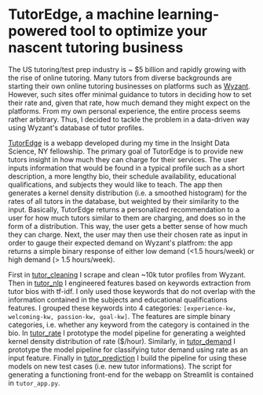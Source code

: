# TutorEdge, a machine learning-powered tool to optimize your nascent tutoring business

The US tutoring/test prep industry is ~ $5 billion and rapidly growing with the rise of online tutoring. Many tutors from diverse backgrounds are starting their own online tutoring businesses on platforms such as [Wyzant](https://www.wyzant.com/). However, such sites offer minimal guidance to tutors in deciding how to set their rate and, given that rate, how much demand they might expect on the platforms. From my own personal experience, the entire process seems rather arbitrary. Thus, I decided to tackle the problem in a data-driven way using Wyzant's database of tutor profiles. 

[TutorEdge](http://100.25.190.187:8501/) is a webapp developed during my time in the Insight Data Science, NY fellowship. The primary goal of TutorEdge is to provide new tutors insight in how much they can charge for their services. The user inputs information that would be found in a typical profile such as a short description, a more lengthy bio, their schedule availability, educational qualifications, and subjects they would like to teach. The app then generates a kernel density distribution (i.e. a smoothed histogram) for the rates of all tutors in the database, but weighted by their similarity to the input. Basically, TutorEdge returns a personalized recommendation to a user for how much tutors similar to them are charging, and does so in the form of a distribution. This way, the user gets a better sense of how much they can charge. Next, the user may then use their chosen rate as input in order to gauge their expected demand on Wyzant's platfrom: the app returns a simple binary response of either low demand (<1.5 hours/week) or high demand (> 1.5 hours/week).

First in [tutor_cleaning](https://nbviewer.jupyter.org/github/vijayoct27/tutor_prediction/blob/master/tutor_cleaning.ipynb) I scrape and clean ~10k tutor profiles from Wyzant.
Then in [tutor_nlp](https://nbviewer.jupyter.org/github/vijayoct27/tutor_prediction/blob/master/tutor_nlp.ipynb) I engineered features based on keywords extraction from tutor bios with tf-idf. I only used those keywords that do not overlap with the information contained in the subjects and educational qualifications features. I grouped these keywords into 4 categories: `[experience-kw, welcoming-kw, passion-kw, goal-kw]`. The features are simple binary categories, i.e. whether any keyword from the category is contained in the bio. 
In [tutor_rate](https://nbviewer.jupyter.org/github/vijayoct27/tutor_prediction/blob/master/tutor_rate.ipynb) I prototype the model pipeline for generating a weighted kernel density distribution of rate ($/hour). Similarly, in [tutor_demand](https://nbviewer.jupyter.org/github/vijayoct27/tutor_prediction/blob/master/tutor_demand.ipynb) I prototype the model pipeline for classifying tutor demand using rate as an input feature. 
Finally in [tutor_prediction](https://nbviewer.jupyter.org/github/vijayoct27/tutor_prediction/blob/master/tutor_prediction.ipynb) I build the pipeline for using these models on new test cases (i.e. new tutor informations).
The script for generating a functioning front-end for the webapp on Streamlit is contained in `tutor_app.py`.  
